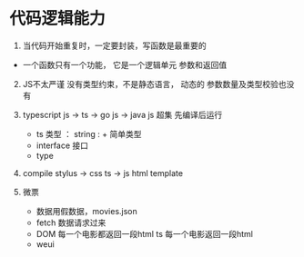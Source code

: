 # 代码逻辑能力

1. 当代码开始重复时，一定要封装，写函数是最重要的
 - 一个函数只有一个功能，
   它是一个逻辑单元
   参数和返回值

2. JS不太严谨
   没有类型约束，不是静态语言， 动态的
   参数数量及类型校验也没有

3. typescript
   js -> ts -> go
   js -> java
   js 超集
   先编译后运行
   - ts 类型 ： string : + 简单类型
   - interface 接口
   - type 


4. compile
    stylus -> css
    ts -> js
    html   template


5. 微票
    - 数据用假数据，movies.json
    - fetch 数据请求过来 
    - DOM 每一个电影都返回一段html
      ts 每一个电影返回一段html
    - weui 